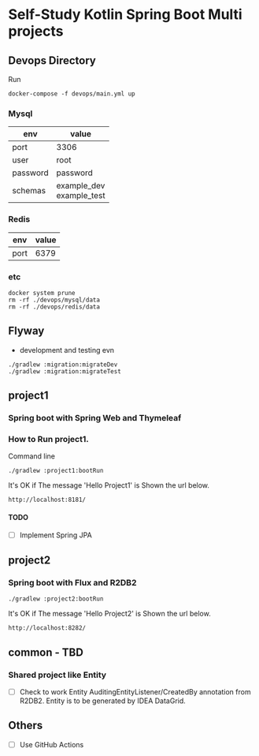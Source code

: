 # Self-Study Kotlin Spring Boot Multi projects 

## Devops Directory

Run
```
docker-compose -f devops/main.yml up
```

### Mysql

| env      | value                       | 
| -------- | --------------------------- | 
| port     | 3306                        | 
| user     | root                        | 
| password | password                    | 
| schemas  | example_dev<br>example_test | 

### Redis

| env      | value                       | 
| -------- | --------------------------- | 
| port     | 6379                        | 

### etc

```
docker system prune
rm -rf ./devops/mysql/data
rm -rf ./devops/redis/data
```
## Flyway

- development and testing evn
```
./gradlew :migration:migrateDev
./gradlew :migration:migrateTest
```

## project1 
### Spring boot with Spring Web and Thymeleaf

### How to Run project1.

Command line
```
./gradlew :project1:bootRun
```

It's OK if The message 'Hello Project1' is Shown the url below.
```
http://localhost:8181/
```
#### TODO
- [ ] Implement Spring JPA

## project2
### Spring boot with Flux and R2DB2

```
./gradlew :project2:bootRun
```

It's OK if The message 'Hello Project2' is Shown the url below.
```
http://localhost:8282/
```

## common - TBD
### Shared project like Entity

- [ ] Check to work Entity AuditingEntityListener/CreatedBy annotation from R2DB2. Entity is to be generated by IDEA DataGrid.






## Others

- [ ] Use GitHub Actions